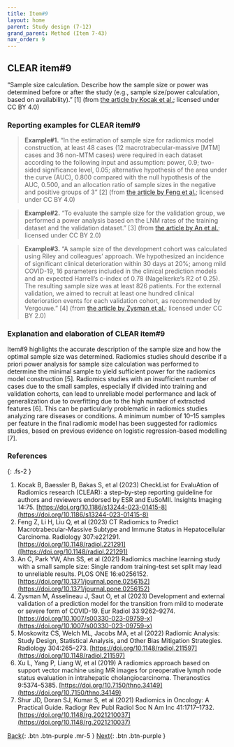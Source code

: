 ```yaml
---
title: Item#9
layout: home
parent: Study design (7-12)
grand_parent: Method (Item 7-43)
nav_order: 9
---
```


## CLEAR item#9


“Sample size calculation. Describe how the sample size or power was determined before or after the study (e.g., sample size/power calculation, based on availability).” [1] (from [the article by Kocak et al.](https://insightsimaging.springeropen.com/articles/10.1186/s13244-023-01415-8); licensed under CC BY 4.0)


### Reporting examples for CLEAR item#9

> **Example#1.** “In the estimation of sample size for radiomics model construction, at least 48 cases (12 macrotrabecular-massive [MTM] cases and 36 non-MTM cases) were required in each dataset according to the following input and assumption: power, 0.9; two-sided significance level, 0.05; alternative hypothesis of the area under the curve (AUC), 0.800 compared with the null hypothesis of the AUC, 0.500, and an allocation ratio of sample sizes in the negative and positive groups of 3” [2] (from [the article by Feng et al.]([https://doi.org/10.1148/radiol.221291); licensed under CC BY 4.0)

> **Example#2.** “To evaluate the sample size for the validation group, we performed a power analysis based on the LNM rates of the training dataset and the validation dataset.” [3] (from [the article by An et al.](https://doi.org/10.1371/journal.pone.0256152); licensed under CC BY 2.0)

> **Example#3.** “A sample size of the development cohort was calculated using Riley and colleagues’ approach. We hypothesized an incidence of significant clinical deterioration within 30 days at 20%; among mild COVID-19, 16 parameters included in the clinical prediction models and an expected Harrell’s c-index of 0.78 (Nagelkerke’s R2 of 0.25). The resulting sample size was at least 826 patients. For the external validation, we aimed to recruit at least one hundred clinical deterioration events for each validation cohort, as recommended by Vergouwe.” [4] (from [the article by Zysman et al.](https://doi.org/10.1007/s00330-023-09759-x); licensed under CC BY 2.0)



### Explanation and elaboration of CLEAR item#9

Item#9 highlights the accurate description of the sample size and how the optimal sample size was determined. Radiomics studies should describe if a priori power analysis for sample size calculation was performed to determine the minimal sample to yield sufficient power for the radiomics model construction [5]. Radiomics studies with an insufficient number of cases due to the small samples, especially if divided into training and validation cohorts, can lead to unreliable model performance and lack of generalization due to overfitting due to the high number of extracted features [6]. This can be particularly problematic in radiomics studies analyzing rare diseases or conditions. A minimum number of 10–15 samples per feature in the final radiomic model has been suggested for radiomics studies, based on previous evidence on logistic regression-based modelling [7].  

### References

{: .fs-2 }

1. 	Kocak B, Baessler B, Bakas S, et al (2023) CheckList for EvaluAtion of Radiomics research (CLEAR): a step-by-step reporting guideline for authors and reviewers endorsed by ESR and EuSoMII. Insights Imaging 14:75. [https://doi.org/10.1186/s13244-023-01415-8](https://doi.org/10.1186/s13244-023-01415-8)
2. 	Feng Z, Li H, Liu Q, et al (2023) CT Radiomics to Predict Macrotrabecular-Massive Subtype and Immune Status in Hepatocellular Carcinoma. Radiology 307:e221291. [https://doi.org/10.1148/radiol.221291]([https://doi.org/10.1148/radiol.221291)
3. 	An C, Park YW, Ahn SS, et al (2021) Radiomics machine learning study with a small sample size: Single random training-test set split may lead to unreliable results. PLOS ONE 16:e0256152. [https://doi.org/10.1371/journal.pone.0256152](https://doi.org/10.1371/journal.pone.0256152)
4. 	Zysman M, Asselineau J, Saut O, et al (2023) Development and external validation of a prediction model for the transition from mild to moderate or severe form of COVID-19. Eur Radiol 33:9262–9274. [https://doi.org/10.1007/s00330-023-09759-x](https://doi.org/10.1007/s00330-023-09759-x)
5. 	Moskowitz CS, Welch ML, Jacobs MA, et al (2022) Radiomic Analysis: Study Design, Statistical Analysis, and Other Bias                     Mitigation Strategies. Radiology 304:265–273. [https://doi.org/10.1148/radiol.211597](https://doi.org/10.1148/radiol.211597)
6. 	Xu L, Yang P, Liang W, et al (2019) A radiomics approach based on support vector machine using MR images for preoperative lymph node status evaluation in intrahepatic cholangiocarcinoma. Theranostics 9:5374–5385. [https://doi.org/10.7150/thno.34149](https://doi.org/10.7150/thno.34149)
7. 	Shur JD, Doran SJ, Kumar S, et al (2021) Radiomics in Oncology: A Practical Guide. Radiogr Rev Publ Radiol Soc N Am Inc 41:1717–1732. [https://doi.org/10.1148/rg.2021210037](https://doi.org/10.1148/rg.2021210037)


[Back](https://radiomic.github.io/CLEAR-E3/docs/Method%20(Item%207-43)/Study%20design%20(7-12)/Item8.html){: .btn .btn-purple .mr-5 }
[Next](https://radiomic.github.io/CLEAR-E3/docs/Method%20(Item%207-43)/Study%20design%20(7-12)/Item10.html){: .btn .btn-purple   }






